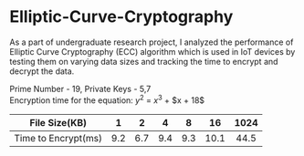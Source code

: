 # Elliptic-Curve-Cryptography

As a part of undergraduate research project, I analyzed the performance of Elliptic Curve Cryptography (ECC) algorithm which is used in IoT devices by testing them on varying data sizes and tracking the time to encrypt and decrypt the data.

Prime Number - 19, Private Keys - 5,7 <br/>
Encryption time for the equation:  $y^2$ =  $x^3$ + $x + 18\$ 

| File Size(KB)| 1    | 2    | 4    | 8    | 16    | 1024    |
| :---:   | :---: | :---: | :---: | :---: | :---: | :---: |
| Time to Encrypt(ms) | 9.2   | 6.7   | 9.4   | 9.3   | 10.1   | 44.5   |


